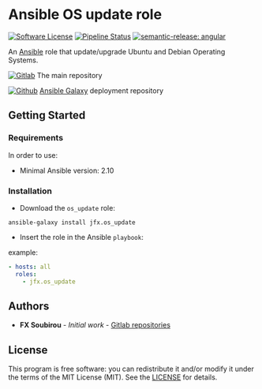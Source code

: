 # Ansible OS update role

[![Software License](https://img.shields.io/badge/license-MIT-informational.svg?style=flat)](LICENSE)
[![Pipeline Status](https://gitlab.com/op_so/ansible/os-update/badges/main/pipeline.svg)](https://gitlab.com/op_so/ansible/os-update/pipelines)
[![semantic-release: angular](https://img.shields.io/badge/semantic--release-angular-e10079?logo=semantic-release)](https://github.com/semantic-release/semantic-release)

An [Ansible](https://www.ansible.com/) role that update/upgrade Ubuntu and Debian Operating Systems.

[![Gitlab](https://shields.io/badge/Gitlab-informational?logo=gitlab&style=flat-square)](https://gitlab.com/op_so/ansible/os-update) The main repository

[![Github](https://shields.io/badge/Github-informational?logo=github&style=flat-square)](https://github.com/jfx/ansible-role-os-update) [Ansible Galaxy](https://galaxy.ansible.com/jfx/os_update) deployment repository

## Getting Started

### Requirements

In order to use:

* Minimal Ansible version: 2.10

### Installation

* Download the `os_update` role:

```shell
ansible-galaxy install jfx.os_update
```

* Insert the role in the Ansible `playbook`:

example:

```yaml
- hosts: all
  roles:
    - jfx.os_update
```

## Authors

* **FX Soubirou** - *Initial work* - [Gitlab repositories](https://gitlab.com/op_so)

## License

This program is free software: you can redistribute it and/or modify it under the terms of the MIT License (MIT). See the [LICENSE](https://opensource.org/licenses/MIT) for details.
